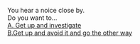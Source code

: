 You hear a noice close by.   
  Do you want to...  
  [A. Get up and investigate](../noise-nearby/little-girl)   
  [B.Get up and avoid it and go the other way](../Hallway/hallway)
